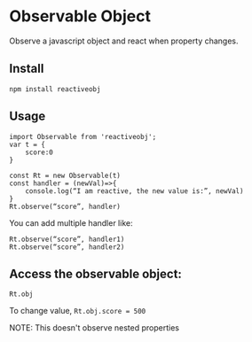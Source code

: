 # Observable Object
Observe a javascript object and react when property changes.

## Install  
`npm install reactiveobj`

## Usage  

```
import Observable from 'reactiveobj';  
var t = {
    score:0
}

const Rt = new Observable(t)
const handler = (newVal)=>{
    console.log(“I am reactive, the new value is:”, newVal)
}
Rt.observe(“score”, handler)
```

You can add multiple handler like:
```
Rt.observe(“score”, handler1)
Rt.observe(“score”, handler2)
```

## Access the observable object:  
`Rt.obj`

To change value, `Rt.obj.score = 500`  


NOTE: This doesn't observe nested properties
